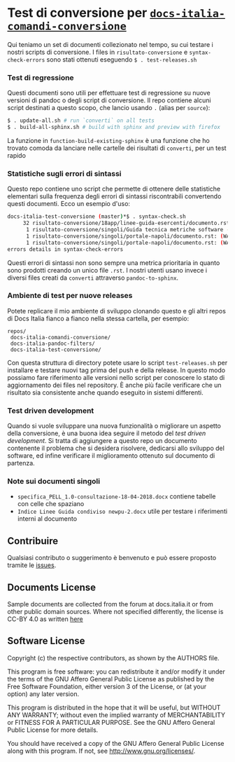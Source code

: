 
# Test di conversione per [`docs-italia-comandi-conversione`](https://github.com/italia/docs-italia-comandi-conversione)

Qui teniamo un set di documenti collezionato nel tempo, su cui testare
i nostri scripts di conversione. I files in `risultato-conversione` e
`syntax-check-errors` sono stati ottenuti eseguendo `$ . test-releases.sh`

### Test di regressione

Questi documenti sono utili per effettuare test di regressione su
nuove versioni di pandoc o degli script di conversione. Il repo
contiene alcuni script destinati a questo scopo, che lancio usando `.`
(alias per `source`):

```bash
$ . update-all.sh # run `converti` on all tests
$ . build-all-sphinx.sh # build with sphinx and preview with firefox
```

La funzione in `function-build-existing-sphinx` è una funzione che ho
trovato comoda da lanciare nelle cartelle dei risultati di `converti`,
per un test rapido

### Statistiche sugli errori di sintassi

Questo repo contiene uno script che permette di ottenere delle
statistiche elementari sulla frequenza degli errori di sintassi
riscontrabili convertendo questi documenti. Ecco un esempio d'uso:

```bash
docs-italia-test-conversione (master)*$ . syntax-check.sh 
     32 risultato-conversione/18app/linee-guida-esercenti/documento.rst: (WARNING/2) Inline strong start-string without end-string.
      1 risultato-conversione/singoli/Guida tecnica metriche software - per pubblicazione/documento.rst: (WARNING/2) Inline strong start-string without end-string.
      1 risultato-conversione/singoli/portale-napoli/documento.rst: (WARNING/2) Bullet list ends without a blank line; unexpected unindent.
      1 risultato-conversione/singoli/portale-napoli/documento.rst: (WARNING/2) Inline emphasis start-string without end-string.
errors details in syntax-check-errors
```

Questi errori di sintassi non sono sempre una metrica prioritaria in
quanto sono prodotti creando un unico file `.rst`. I nostri utenti
usano invece i diversi files creati da `converti` attraverso
`pandoc-to-sphinx`.

### Ambiente di test per nuove releases

Potete replicare il mio ambiente di sviluppo clonando questo e gli
altri repos di Docs Italia fianco a fianco nella stessa cartella, per
esempio:

```
repos/
 docs-italia-comandi-conversione/
 docs-italia-pandoc-filters/
 docs-italia-test-conversione/
```

Con questa struttura di directory potete usare lo script
`test-releases.sh` per installare e testare nuovi tag prima del push e
della release. In questo modo possiamo fare riferimento alle versioni
nello script per conoscere lo stato di aggiornamento dei files nel
repository. È anche più facile verificare che un risultato sia
consistente anche quando eseguito in sistemi differenti.

### Test driven development

Quando si vuole sviluppare una nuova funzionalità o migliorare un
aspetto della conversione, è una buona idea seguire il metodo del
_test driven development_. Si tratta di aggiungere a questo repo un
documento contenente il problema che si desidera risolvere, dedicarsi
allo sviluppo del software, ed infine verificare il miglioramento
ottenuto sul documento di partenza.

### Note sui documenti singoli

- `specifica_PELL_1.0-consultazione-18-04-2018.docx` contiene tabelle
  con celle che spaziano
- `Indice Linee Guida condiviso newpu-2.docx` utile per testare i
  riferimenti interni al documento

## Contribuire

Qualsiasi contributo o suggerimento è benvenuto e può
essere proposto tramite le [issues](https://github.com/italia/pandoc-docs2rst/issues).

## Documents License

Sample documents are collected from the forum at docs.italia.it or
from other public domain sources. Where not specified differently, the
license is CC-BY 4.0 as written
[here](https://developers.italia.it/en/note-legali/)

## Software License

Copyright (c) the respective contributors, as shown by the AUTHORS file.

This program is free software: you can redistribute it and/or modify
it under the terms of the GNU Affero General Public License as published
by the Free Software Foundation, either version 3 of the License, or
(at your option) any later version.

This program is distributed in the hope that it will be useful,
but WITHOUT ANY WARRANTY; without even the implied warranty of
MERCHANTABILITY or FITNESS FOR A PARTICULAR PURPOSE.  See the
GNU Affero General Public License for more details.

You should have received a copy of the GNU Affero General Public License
along with this program.  If not, see <http://www.gnu.org/licenses/>.
